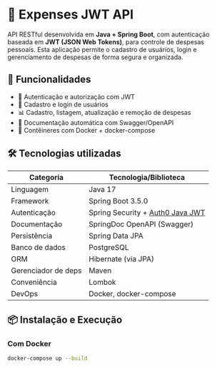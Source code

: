 # 💸 Expenses JWT API

API RESTful desenvolvida em **Java + Spring Boot**, com autenticação baseada em **JWT (JSON Web Tokens)**, para controle de despesas pessoais. Esta aplicação permite o cadastro de usuários, login e gerenciamento de despesas de forma segura e organizada.

## 🚀 Funcionalidades

- 🔐 Autenticação e autorização com JWT
- 👤 Cadastro e login de usuários
- 📊 Cadastro, listagem, atualização e remoção de despesas
- 📄 Documentação automática com Swagger/OpenAPI
- 🐳 Contêineres com Docker + docker-compose

## 🛠️ Tecnologias utilizadas

| Categoria           | Tecnologia/Biblioteca                           |
|---------------------|-------------------------------------------------|
| Linguagem           | Java 17                                         |
| Framework           | Spring Boot 3.5.0                               |
| Autenticação        | Spring Security + [Auth0 Java JWT](https://github.com/auth0/java-jwt) |
| Documentação        | SpringDoc OpenAPI (Swagger) |
| Persistência        | Spring Data JPA                                 |
| Banco de dados      | PostgreSQL                                      |
| ORM                 | Hibernate (via JPA)                             |
| Gerenciador de deps | Maven                                           |
| Conveniência        | Lombok                                          |
| DevOps              | Docker, docker-compose                          |


## 📦 Instalação e Execução

### Com Docker

```bash
docker-compose up --build
